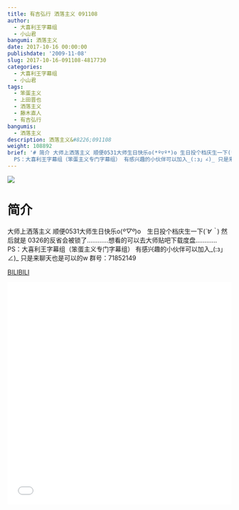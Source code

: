 ```yaml
---
title: 有吉弘行 洒落主义 091108
author:
  - 大喜利王字幕组
  - 小山君
bangumi: 洒落主义
date: 2017-10-16 00:00:00
publishdate: '2009-11-08'
slug: 2017-10-16-091108-4817730
categories:
  - 大喜利王字幕组
  - 小山君
tags:
  - 笨蛋主义
  - 上田晋也
  - 洒落主义
  - 藤木直人
  - 有吉弘行
bangumis:
  - 洒落主义
description: 洒落主义&#8226;091108
weight: 108892
brief: '# 简介 大师上洒落主义 顺便0531大师生日快乐o(*º▽º*)o 生日投个档庆生一下(*´∀｀*) 然后就是 0326的反省会被锁了…………想看的可以去大师贴吧下载度盘…………
  PS：大喜利王字幕组（笨蛋主义专门字幕组） 有感兴趣的小伙伴可以加入_(:з」∠)_ 只是来聊天也是可以的w 群号：71852149'
---
```


![](https://i.imgur.com/uUtw12q.jpg)

# 简介  
大师上洒落主义
顺便0531大师生日快乐o(*º▽º*)o　生日投个档庆生一下(*´∀｀*)
然后就是 0326的反省会被锁了…………想看的可以去大师贴吧下载度盘…………
PS：大喜利王字幕组（笨蛋主义专门字幕组） 
有感兴趣的小伙伴可以加入_(:з」∠)_  只是来聊天也是可以的w
群号：71852149

  [BILIBILI](https://www.bilibili.com/video/av4817730/)


<div class="vcontainer">  <iframe class='video' src="//www.bilibili.com/blackboard/player.html?aid=4817730" width="100%" height="500" frameborder="0" allowfullscreen="allowfullscreen"></iframe></div>
